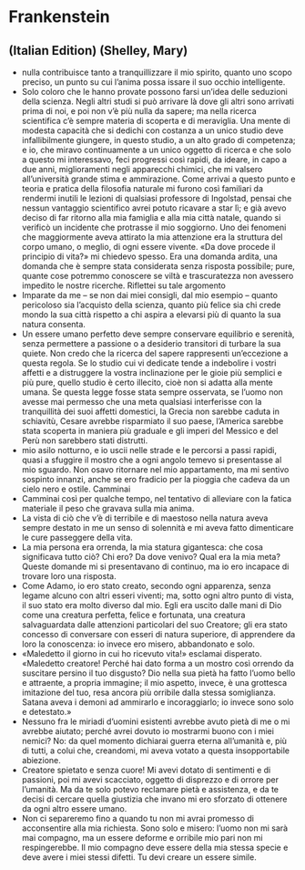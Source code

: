 # Frankenstein
## (Italian Edition) (Shelley, Mary)
- nulla contribuisce tanto a tranquillizzare il mio spirito, quanto uno scopo preciso, un punto su cui l’anima possa issare il suo occhio intelligente.
- Solo coloro che le hanno provate possono farsi un’idea delle seduzioni della scienza. Negli altri studi si può arrivare là dove gli altri sono arrivati prima di noi, e poi non v’è più nulla da sapere; ma nella ricerca scientifica c’è sempre materia di scoperta e di meraviglia. Una mente di modesta capacità che si dedichi con costanza a un unico studio deve infallibilmente giungere, in questo studio, a un alto grado di competenza; e io, che miravo continuamente a un unico oggetto di ricerca e che solo a questo mi interessavo, feci progressi così rapidi, da ideare, in capo a due anni, miglioramenti negli apparecchi chimici, che mi valsero all’università grande stima e ammirazione. Come arrivai a questo punto e teoria e pratica della filosofia naturale mi furono così familiari da rendermi inutili le lezioni di qualsiasi professore di Ingolstad, pensai che nessun vantaggio scientifico avrei potuto ricavare a star lì; e già avevo deciso di far ritorno alla mia famiglia e alla mia città natale, quando si verificò un incidente che protrasse il mio soggiorno. Uno dei fenomeni che maggiormente aveva attirato la mia attenzione era la struttura del corpo umano, o meglio, di ogni essere vivente. «Da dove procede il principio di vita?» mi chiedevo spesso. Era una domanda ardita, una domanda che è sempre stata considerata senza risposta possibile; pure, quante cose potremmo conoscere se viltà e trascuratezza non avessero impedito le nostre ricerche. Riflettei su tale argomento
- Imparate da me – se non dai miei consigli, dal mio esempio – quanto pericoloso sia l’acquisto della scienza, quanto più felice sia chi crede mondo la sua città rispetto a chi aspira a elevarsi più di quanto la sua natura consenta.
- Un essere umano perfetto deve sempre conservare equilibrio e serenità, senza permettere a passione o a desiderio transitori di turbare la sua quiete. Non credo che la ricerca del sapere rappresenti un’eccezione a questa regola. Se lo studio cui vi dedicate tende a indebolire i vostri affetti e a distruggere la vostra inclinazione per le gioie più semplici e più pure, quello studio è certo illecito, cioè non si adatta alla mente umana. Se questa legge fosse stata sempre osservata, se l’uomo non avesse mai permesso che una meta qualsiasi interferisse con la tranquillità dei suoi affetti domestici, la Grecia non sarebbe caduta in schiavitù, Cesare avrebbe risparmiato il suo paese, l’America sarebbe stata scoperta in maniera più graduale e gli imperi del Messico e del Perù non sarebbero stati distrutti.
- mio asilo notturno, e io uscii nelle strade e le percorsi a passi rapidi, quasi a sfuggire il mostro che a ogni angolo temevo si presentasse al mio sguardo. Non osavo ritornare nel mio appartamento, ma mi sentivo sospinto innanzi, anche se ero fradicio per la pioggia che cadeva da un cielo nero e ostile. Camminai
- Camminai così per qualche tempo, nel tentativo di alleviare con la fatica materiale il peso che gravava sulla mia anima.
- La vista di ciò che v’è di terribile e di maestoso nella natura aveva sempre destato in me un senso di solennità e mi aveva fatto dimenticare le cure passeggere della vita.
- La mia persona era orrenda, la mia statura gigantesca: che cosa significava tutto ciò? Chi ero? Da dove venivo? Qual era la mia meta? Queste domande mi si presentavano di continuo, ma io ero incapace di trovare loro una risposta.
- Come Adamo, io ero stato creato, secondo ogni apparenza, senza legame alcuno con altri esseri viventi; ma, sotto ogni altro punto di vista, il suo stato era molto diverso dal mio. Egli era uscito dalle mani di Dio come una creatura perfetta, felice e fortunata, una creatura salvaguardata dalle attenzioni particolari del suo Creatore; gli era stato concesso di conversare con esseri di natura superiore, di apprendere da loro la conoscenza: io invece ero misero, abbandonato e solo.
- «Maledetto il giorno in cui ho ricevuto vita!» esclamai disperato. «Maledetto creatore! Perché hai dato forma a un mostro così orrendo da suscitare persino il tuo disgusto? Dio nella sua pietà ha fatto l’uomo bello e attraente, a propria immagine; il mio aspetto, invece, è una grottesca imitazione del tuo, resa ancora più orribile dalla stessa somiglianza. Satana aveva i demoni ad ammirarlo e incoraggiarlo; io invece sono solo e detestato.»
- Nessuno fra le miriadi d’uomini esistenti avrebbe avuto pietà di me o mi avrebbe aiutato; perché avrei dovuto io mostrarmi buono con i miei nemici? No: da quel momento dichiarai guerra eterna all’umanità e, più di tutti, a colui che, creandomi, mi aveva votato a questa insopportabile abiezione.
- Creatore spietato e senza cuore! Mi avevi dotato di sentimenti e di passioni, poi mi avevi scacciato, oggetto di disprezzo e di orrore per l’umanità. Ma da te solo potevo reclamare pietà e assistenza, e da te decisi di cercare quella giustizia che invano mi ero sforzato di ottenere da ogni altro essere umano.
- Non ci separeremo fino a quando tu non mi avrai promesso di acconsentire alla mia richiesta. Sono solo e misero: l’uomo non mi sarà mai compagno, ma un essere deforme e orribile mio pari non mi respingerebbe. Il mio compagno deve essere della mia stessa specie e deve avere i miei stessi difetti. Tu devi creare un essere simile.
